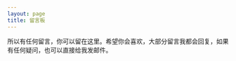 ```yaml
---
layout: page
title: 留言板
---
```

所以有任何留言，你可以留在这里。希望你会喜欢，大部分留言我都会回复，如果有任何疑问，也可以直接给我发邮件。

 <div id="disqus_thread"></div>
<script type="text/javascript">
        /* * * CONFIGURATION VARIABLES: EDIT BEFORE PASTING INTO YOUR WEBPAGE * * */
        var disqus_shortname = 'cevinjohnny'; // required: replace example with your forum shortname

        /* * * DON'T EDIT BELOW THIS LINE * * */
        (function() {
            var dsq = document.createElement('script'); dsq.type = 'text/javascript'; dsq.async = true;
            dsq.src = '//' + disqus_shortname + '.disqus.com/embed.js';
            (document.getElementsByTagName('head')[0] || document.getElementsByTagName('body')[0]).appendChild(dsq);
        })();
</script>
   
    
